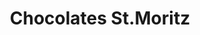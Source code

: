---
title: "Chocolates St.Moritz"
url: /san-antonio-de-los-altos/chocolates-st-moritz/
shop: Schokolade
---